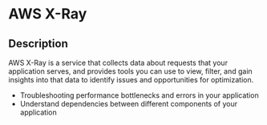 # AWS X-Ray

## Description

AWS X-Ray is a service that collects data about requests that your application serves, and provides tools you can use to view, filter, and gain insights into that data to identify issues and opportunities for optimization.

- Troubleshooting performance bottlenecks and errors in your application
- Understand dependencies between different components of your application
